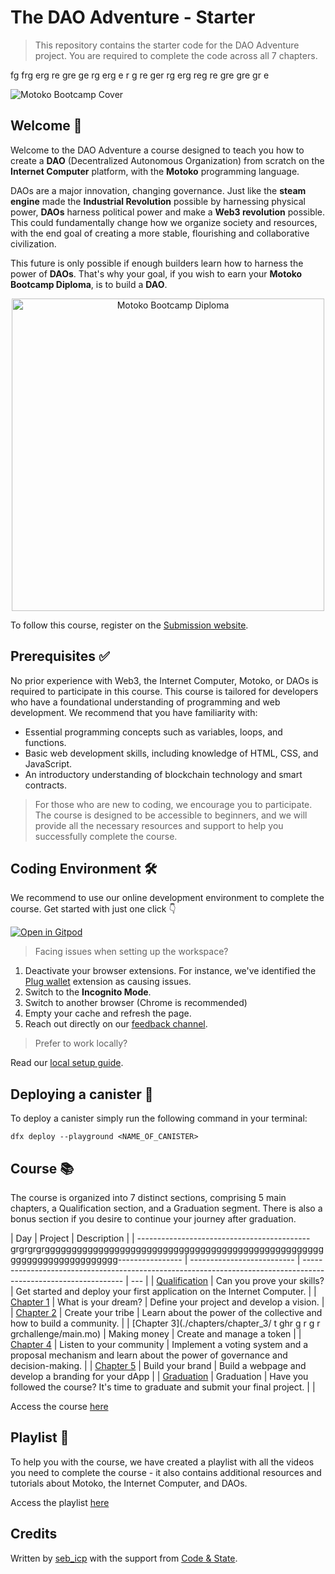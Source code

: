 # The DAO Adventure - Starter

> This repository contains the starter code for the DAO Adventure project. You are required to complete the code across all 7 chapters.




fg
frg
erg
re
gre
ge
rg
erg
e
r
g
re
ger
rg
erg
reg
re
gre
gre
gr
e



























<img src="./assets/cover.png"  alt="Motoko Bootcamp Cover">

## Welcome 👋

Welcome to the DAO Adventure a course designed to teach you how to create a **DAO** (Decentralized Autonomous Organization) from scratch on the **Internet Computer** platform, with the **Motoko** programming language.

DAOs are a major innovation, changing governance. Just like the **steam engine** made the **Industrial Revolution** possible by harnessing physical power, **DAOs** harness political power and make a **Web3 revolution** possible. This could fundamentally change how we organize society and resources, with the end goal of creating a more stable, flourishing and collaborative civilization.

This future is only possible if enough builders learn how to harness the power of **DAOs**. That's why your goal, if you wish to earn your **Motoko Bootcamp Diploma**, is to build a **DAO**.

<p align="center">
  <img src="./assets/diploma_mbc.png" width="500px" alt="Motoko Bootcamp Diploma">
</p>

To follow this course, register on the [Submission website](https://www.motokobootcamp.com/).

## Prerequisites ✅

No prior experience with Web3, the Internet Computer, Motoko, or DAOs is required to participate in this course. This course is tailored for developers who have a foundational understanding of programming and web development. We recommend that you have familiarity with:

- Essential programming concepts such as variables, loops, and functions.
- Basic web development skills, including knowledge of HTML, CSS, and JavaScript.
- An introductory understanding of blockchain technology and smart contracts.

> For those who are new to coding, we encourage you to participate. The course is designed to be accessible to beginners, and we will provide all the necessary resources and support to help you successfully complete the course.

## Coding Environment 🛠️

We recommend to use our online development environment to complete the course. Get started with just one click 👇

[![Open in Gitpod](https://gitpod.io/button/open-in-gitpod.svg)](https://gitpod.io/#https://github.com/motoko-bootcamp/dao-adventure)

> Facing issues when setting up the workspace?

1. Deactivate your browser extensions. For instance, we've identified the [Plug wallet](https://twitter.com/plug_wallet) extension as causing issues.
2. Switch to the **Incognito Mode**.
3. Switch to another browser (Chrome is recommended)
4. Empty your cache and refresh the page.
5. Reach out directly on our [feedback channel](https://discord.gg/vTcwUdUwTf).

> Prefer to work locally?

Read our [local setup guide](https://nnri3-7qaaa-aaaaj-qa3qa-cai.icp0.io/dao_adventure/qualification/local_setup.html).

## Deploying a canister 🚀

To deploy a canister simply run the following command in your terminal:

`dfx deploy --playground <NAME_OF_CANISTER>`

## Course 📚

The course is organized into 7 distinct sections, comprising 5 main chapters, a Qualification section, and a Graduation segment. There is also a bonus section if you desire to continue your journey after graduation.

| Day                                                         | Project                    | Description                                                                                                     |
| -------------------------------------------grgrgrgrgggggggggggggggggggggggggggggggggggggggggggggggggggggggggggggggggggggggg---------------- | -------------------------- | --------------------------------------------------------------------------------------------------------------- | --- |
| [Qualification](./chapters/qualification/challenge/main.mo) | Can you prove your skills? | Get started and deploy your first application on the Internet Computer.                                         |
| [Chapter 1](./chapters/chapter_1/challenge/main.mo)         | What is your dream?        | Define your project and develop a vision.                                                                       |
| [Chapter 2](./chapters/chapter_2/challenge/main.mo)         | Create your tribe          | Learn about the power of the collective and how to build a community.                                           |
| [Chapter 3](./chapters/chapter_3/
t
ghr
g
r
g
r
grchallenge/main.mo)         | Making money               | Create and manage a token                                                                                       |
| [Chapter 4](./chapters/chapter_4/challenge/main.mo)         | Listen to your community   | Implement a voting system and a proposal mechanism and learn about the power of governance and decision-making. |
| [Chapter 5](./src/chapters/chapter_5/challenge/main.mo)     | Build your brand           | Build a webpage and develop a branding for your dApp                                                            |
| [Graduation](./src/chapters/graduation)                     | Graduation                 | Have you followed the course? It's time to graduate and submit your final project.                              |     |

Access the course [here](https://nnri3-7qaaa-aaaaj-qa3qa-cai.icp0.io/index.html)

## Playlist 🍿

To help you with the course, we have created a playlist with all the videos you need to complete the course - it also contains additional resources and tutorials about Motoko, the Internet Computer, and DAOs. <br/>

Access the playlist [here](https://www.youtube.com/playlist?list=PLl8VueN-2q18cOvhb1pDPPAUbUHY9z-CU)

## Credits

Written by [seb_icp](https://twitter.com/seb_icp/) with the support from [Code & State](https://twitter.com/codeandstate).

